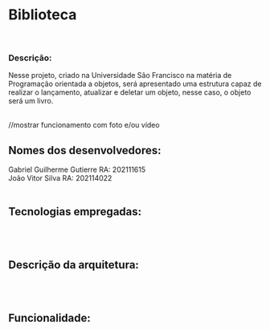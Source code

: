 # Biblioteca
<br />

### Descrição: <br />
Nesse projeto, criado na Universidade São Francisco na matéria de Programação orientada a objetos, será apresentado uma estrutura capaz de realizar o lançamento, atualizar e deletar um objeto, nesse caso, o objeto será um livro.
<br /> <br />

//mostrar funcionamento com foto e/ou vídeo

## Nomes dos desenvolvedores: <br />
Gabriel Guilherme Gutierre RA: 202111615 <br />
João Vitor Silva RA: 202114022 <br />
<br />

## Tecnologias empregadas:
<br /> <br />

## Descrição da arquitetura:
<br /> <br />

## Funcionalidade:
<br />

